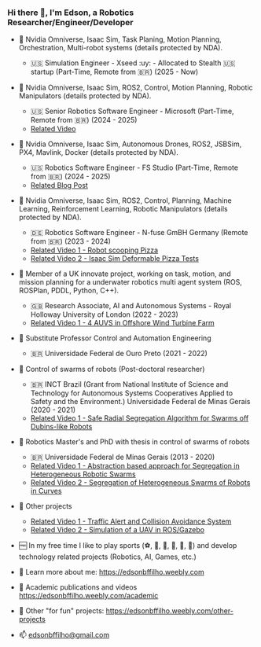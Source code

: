 ### Hi there 👋, I'm Edson, a Robotics Researcher/Engineer/Developer

- :robot: Nvidia Omniverse, Isaac Sim, Task Planing, Motion Planning, Orchestration, Multi-robot systems (details protected by NDA).
  - :us: Simulation Engineer - Xseed :uy: - Allocated to Stealth :us: startup (Part-Time, Remote from 🇧🇷) (2025 - Now)

- :robot: Nvidia Omniverse, Isaac Sim, ROS2, Control, Motion Planning, Robotic Manipulators (details protected by NDA).
  - :us: Senior Robotics Software Engineer - Microsoft (Part-Time, Remote from 🇧🇷) (2024 - 2025)
  - [Related Video](https://www.youtube.com/watch?v=qJQXDGICeGg)

- :robot: Nvidia Omniverse, Isaac Sim, Autonomous Drones, ROS2, JSBSim, PX4, Mavlink, Docker (details protected by NDA).
  - :us: Robotics Software Engineer - FS Studio (Part-Time, Remote from :brazil:) (2024 - 2025)
  - [Related Blog Post](https://fsstudio.com/photorealistic-drone-simulation-through-omniverse-and-gazebo-case-study)
    
- :robot: Nvidia Omniverse, Isaac Sim, ROS2, Control, Planning, Machine Learning, Reinforcement Learning, Robotic Manipulators (details protected by NDA).
  - :de: Robotics Software Engineer - N-fuse GmBH Germany (Remote from :brazil:) (2023 - 2024)
  - [Related Video 1 - Robot scooping Pizza](https://www.youtube.com/watch?v=kLMvVMQh2kI)
  - [Related Video 2 - Isaac Sim Deformable Pizza Tests](https://www.youtube.com/watch?v=xqo80AxXEqs)

- :robot: Member of a UK innovate project, working on task, motion, and mission planning for a underwater robotics multi agent system (ROS, ROSPlan, PDDL, Python, C++).
  - :uk: Research Associate, AI and Autonomous Systems - Royal Holloway University of London (2022 - 2023)
  - [Related Video 1 - 4 AUVS in Offshore Wind Turbine Farm](https://www.youtube.com/watch?v=oD5WU7dRKI8)

- :robot: Substitute Professor Control and Automation Engineering
  - :brazil: Universidade Federal de Ouro Preto (2021 - 2022)

- :robot: Control of swarms of robots (Post-doctoral researcher) 
  - :brazil: INCT Brazil (Grant from National Institute of Science and Technology for Autonomous Systems Cooperatives Applied to Safety and the Environment.) Universidade Federal de Minas Gerais (2020 - 2021)
  - [Related Video 1 - Safe Radial Segregation Algorithm for Swarms off Dubins-like Robots](https://www.youtube.com/watch?v=FILIcJzhCA4)
  
- :robot: Robotics Master's and PhD with thesis in control of swarms of robots
  - :brazil: Universidade Federal de Minas Gerais (2013 - 2020)
  - [Related Video 1 - Abstraction based approach for Segregation in Heterogeneous Robotic Swarms](https://www.youtube.com/watch?v=7HrFgdQAsmk)
  - [Related Video 2 - Segregation of Heterogeneous Swarms of Robots in Curves ](https://www.youtube.com/watch?v=JuUn4DIa0-w)
 
- :robot: Other projects
  - [Related Video 1 - Traffic Alert and Collision Avoidance System](https://www.youtube.com/watch?v=qwxTIXPNZy4)
  - [Related Video 2 - Simulation of a UAV in ROS/Gazebo](https://www.youtube.com/watch?v=5zz554kwlhc)
  
- :free: In my free time I like to play sports (:soccer:, :tennis:, :ping_pong:, :boxing_glove:, :football:, :volleyball:) and develop technology related projects (Robotics, AI, Games, etc.)

- :link: Learn more about me: https://edsonbffilho.weebly.com
- :link: Academic publications and videos https://edsonbffilho.weebly.com/academic
- :link: Other "for fun" projects: https://edsonbffilho.weebly.com/other-projects
- :mailbox: edsonbffilho@gmail.com
